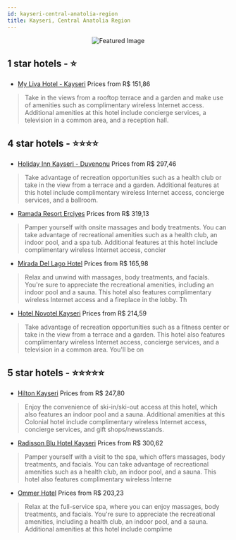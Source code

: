 ```yaml
---
id: kayseri-central-anatolia-region
title: Kayseri, Central Anatolia Region
---
```


<center><img src="https://i.travelapi.com/hotels/16000000/15420000/15411300/15411250/60c015b8_z.jpg" alt="Featured Image" /></center>


##  1 star hotels - ⭐️

-    [My Liva Hotel - Kayseri](https://us.hurb.com/hotels/kayseri/my-liva-hotel-kayseri-JNP-JP645500?cmp=18055) Prices from R$ 151,86
   > Take in the views from a rooftop terrace and a garden and make use of amenities such as complimentary wireless Internet access. Additional amenities at this hotel include concierge services, a television in a common area, and a reception hall.

##  4 star hotels - ⭐️⭐️⭐️⭐️

-    [Holiday Inn Kayseri - Duvenonu](https://us.hurb.com/hotels/kayseri/holiday-inn-kayseri-duvenonu-JNP-JP01309V?cmp=18055) Prices from R$ 297,46
   > Take advantage of recreation opportunities such as a health club or take in the view from a terrace and a garden. Additional features at this hotel include complimentary wireless Internet access, concierge services, and a ballroom.
-    [Ramada Resort Erciyes](https://us.hurb.com/hotels/kayseri/ramada-resort-erciyes-JNP-JP02621X?cmp=18055) Prices from R$ 319,13
   > Pamper yourself with onsite massages and body treatments. You can take advantage of recreational amenities such as a health club, an indoor pool, and a spa tub. Additional features at this hotel include complimentary wireless Internet access, concier
-    [Mirada Del Lago Hotel](https://us.hurb.com/hotels/kayseri/mirada-del-lago-hotel-JNP-JP858301?cmp=18055) Prices from R$ 165,98
   > Relax and unwind with massages, body treatments, and facials. You're sure to appreciate the recreational amenities, including an indoor pool and a sauna. This hotel also features complimentary wireless Internet access and a fireplace in the lobby. Th
-    [Hotel Novotel Kayseri](https://us.hurb.com/hotels/kayseri/hotel-novotel-kayseri-JNP-JP011822?cmp=18055) Prices from R$ 214,59
   > Take advantage of recreation opportunities such as a fitness center or take in the view from a terrace and a garden. This hotel also features complimentary wireless Internet access, concierge services, and a television in a common area. You'll be on 

##  5 star hotels - ⭐️⭐️⭐️⭐️⭐️

-    [Hilton Kayseri](https://us.hurb.com/hotels/kayseri/hilton-kayseri-JNP-JP011816?cmp=18055) Prices from R$ 247,80
   > Enjoy the convenience of ski-in/ski-out access at this hotel, which also features an indoor pool and a sauna. Additional amenities at this Colonial hotel include complimentary wireless Internet access, concierge services, and gift shops/newsstands.
-    [Radisson Blu Hotel Kayseri](https://us.hurb.com/hotels/kayseri/radisson-blu-hotel-kayseri-JNP-JP816070?cmp=18055) Prices from R$ 300,62
   > Pamper yourself with a visit to the spa, which offers massages, body treatments, and facials. You can take advantage of recreational amenities such as a health club, an indoor pool, and a sauna. This hotel also features complimentary wireless Interne
-    [Ommer Hotel](https://us.hurb.com/hotels/kayseri/ommer-hotel-JNP-JP204352?cmp=18055) Prices from R$ 203,23
   > Relax at the full-service spa, where you can enjoy massages, body treatments, and facials. You're sure to appreciate the recreational amenities, including a health club, an indoor pool, and a sauna. Additional amenities at this hotel include complime
